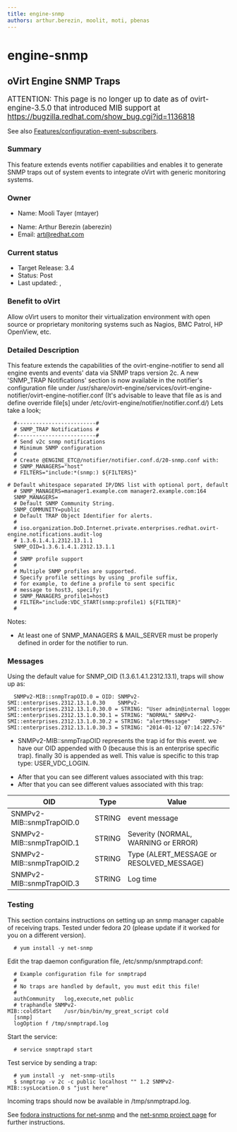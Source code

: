 ```yaml
---
title: engine-snmp
authors: arthur.berezin, moolit, moti, pbenas
---
```


# engine-snmp

## oVirt Engine SNMP Traps

<span class="label label-warning"><big>ATTENTION: This page is no longer up to date as of ovirt-engine-3.5.0 that introduced MIB support at <https://bugzilla.redhat.com/show_bug.cgi?id=1136818></big></span>

See also [Features/configuration-event-subscribers](/develop/developer-guide/events/configuration-event-subscribers/).

### Summary

This feature extends events notifier capabilities and enables it to generate SNMP traps out of system events to integrate oVirt with generic monitoring systems.

### Owner

*   Name: Mooli Tayer (mtayer)

<!-- -->

*   Name: Arthur Berezin (aberezin)
*   Email: <art@redhat.com>

### Current status

*   Target Release: 3.4
*   Status: Post
*   Last updated: ,

### Benefit to oVirt

Allow oVirt users to monitor their virtualization environment with open source or proprietary monitoring systems such as Nagios, BMC Patrol, HP OpenView, etc.

### Detailed Description

This feature extends the capabilities of the ovirt-engine-notifier to send all engine events and events' data via SNMP traps version 2c.
 A new 'SNMP_TRAP Notifications' section is now available in the notifier's configuration file under
/usr/share/ovirt-engine/services/ovirt-engine-notifier/ovirt-engine-notifier.conf
(It's advisable to leave that file as is and define override file[s] under /etc/ovirt-engine/notifier/notifier.conf.d/) Lets take a look;

      #-------------------------#
      # SNMP_TRAP Notifications #
      #-------------------------#
      # Send v2c snmp notifications
      # Minimum SNMP configuration
      #
      # Create @ENGINE_ETC@/notifier/notifier.conf.d/20-snmp.conf with:
      # SNMP_MANAGERS="host"
      # FILTERS="include:*(snmp:) ${FILTERS}"
      # Default whitespace separated IP/DNS list with optional port, default is 162.
      # SNMP_MANAGERS=manager1.example.com manager2.example.com:164
      SNMP_MANAGERS=
      # Default SNMP Community String.
      SNMP_COMMUNITY=public
      # Default TRAP Object Identifier for alerts.
      #
      # iso.organization.DoD.Internet.private.enterprises.redhat.ovirt-engine.notifications.audit-log
      # 1.3.6.1.4.1.2312.13.1.1
      SNMP_OID=1.3.6.1.4.1.2312.13.1.1
      #
      # SNMP profile support
      #
      # Multiple SNMP profiles are supported.
      # Specify profile settings by using _profile suffix,
      # for example, to define a profile to sent specific
      # message to host3, specify:
      # SNMP_MANAGERS_profile1=host3
      # FILTER="include:VDC_START(snmp:profile1) ${FILTER}"
      #

Notes:

*   At least one of SNMP_MANAGERS & MAIL_SERVER must be properly defined in order for the notifier to run.

### Messages

Using the default value for SNMP_OID (1.3.6.1.4.1.2312.13.1), traps will show up as:

      SNMPv2-MIB::snmpTrapOID.0 = OID: SNMPv2-SMI::enterprises.2312.13.1.0.30    SNMPv2-SMI::enterprises.2312.13.1.0.30.0 = STRING: "User admin@internal logged in." SNMPv2-SMI::enterprises.2312.13.1.0.30.1 = STRING: "NORMAL" SNMPv2-SMI::enterprises.2312.13.1.0.30.2 = STRING: "alertMessage"   SNMPv2-SMI::enterprises.2312.13.1.0.30.3 = STRING: "2014-01-12 07:14:22.576"

*   SNMPv2-MIB::snmpTrapOID represents the trap id for this event. we have our OID appended with 0 (because this is an enterprise specific trap). finally 30 is appended as well. This value is specific to this trap type: USER_VDC_LOGIN.

<!-- -->

*   After that you can see different values associated with this trap:
*   After that you can see different values associated with this trap:

| OID                       | Type   | Value                                      |
|---------------------------|--------|--------------------------------------------|
| SNMPv2-MIB::snmpTrapOID.0 | STRING | event message                              |
| SNMPv2-MIB::snmpTrapOID.1 | STRING | Severity (NORMAL, WARNING or ERROR)        |
| SNMPv2-MIB::snmpTrapOID.2 | STRING | Type (ALERT_MESSAGE or RESOLVED_MESSAGE) |
| SNMPv2-MIB::snmpTrapOID.3 | STRING | Log time                                   |

### Testing

This section contains instructions on setting up an snmp manager capable of receiving traps.
Tested under fedora 20 (please update if it worked for you on a different version).

      # yum install -y net-snmp

Edit the trap daemon configuration file, /etc/snmp/snmptrapd.conf:

      # Example configuration file for snmptrapd
      #
      # No traps are handled by default, you must edit this file!
      #
      authCommunity   log,execute,net public
      # traphandle SNMPv2-MIB::coldStart    /usr/bin/bin/my_great_script cold
      [snmp]
      logOption f /tmp/snmptrapd.log

Start the service:

      # service snmptrapd start

Test service by sending a trap:

      # yum install -y  net-snmp-utils
      $ snmptrap -v 2c -c public localhost "" 1.2 SNMPv2-MIB::sysLocation.0 s "just here"

Incoming traps should now be available in /tmp/snmptrapd.log.

See [fodora instructions for net-snmp](http://docs.fedoraproject.org/en-US/Fedora/16/html/System_Administrators_Guide/sect-System_Monitoring_Tools-Net-SNMP-Configuring.html) and the [net-snmp project page](http://www.net-snmp.org/) for further instructions.
